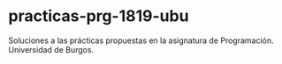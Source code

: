 # practicas-prg-1819-ubu
Soluciones a las prácticas propuestas en la asignatura de Programación. Universidad de Burgos.
